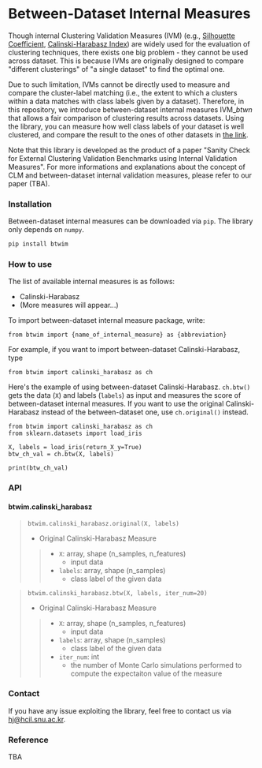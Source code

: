 # Between-Dataset Internal Measures

Though internal Clustering Validation Measures (IVM) (e.g., [Silhouette Coefficient](https://scikit-learn.org/stable/modules/generated/sklearn.metrics.silhouette_score.html), [Calinski-Harabasz Index](https://scikit-learn.org/stable/modules/generated/sklearn.metrics.calinski_harabasz_score.html#sklearn.metrics.calinski_harabasz_score)) are widely used for the evaluation of clustering techniques, there exists one big problem - they cannot be used across dataset. This is because IVMs are originally designed to compare "different clusterings" of "a single dataset" to find the optimal one. 

Due to such limitation, IVMs cannot be directly used to measure and compare the cluster-label matching (i.e., the extent to which a clusters within a data matches with class labels given by a dataset). Therefore, in this repository, we introduce between-dataset internal measures  $\text{IVM}\_{btwn}$ that allows a fair comparison of clustering results across datasets. 
Using the library, you can measure how well class labels of your dataset is well clustered, and compare the result to the ones of other datasets in [the link](https://hyeonword.com/clm-datasets/).

Note that this library is developed as the product of a paper "Sanity Check for External Clustering Validation Benchmarks using Internal Validation Measures". For more informations and explanations about the concept of CLM and between-dataset internal validation measures, please refer to our paper (TBA).


### Installation

Between-dataset internal measures can be downloaded via `pip`. The library only depends on `numpy`.

```sh
pip install btwim
```

### How to use

The list of available internal measures  is as follows:
- Calinski-Harabasz 
- (More measures will appear...)

To import between-dataset internal measure package, write:
```python3
from btwim import {name_of_internal_measure} as {abbreviation}
```

For example, if you want to import between-dataset Calinski-Harabasz, type
```python3
from btwim import calinski_harabasz as ch
```

Here's the example of using between-dataset Calinski-Harabasz. `ch.btw()` gets the data (`X`) and labels (`labels`) as input and measures the score of between-dataset internal measures. If you want to use the original Calinski-Harabasz instead of the between-dataset one, use `ch.original()` instead.
```python3
from btwim import calinski_harabasz as ch
from sklearn.datasets import load_iris

X, labels = load_iris(return_X_y=True)
btw_ch_val = ch.btw(X, labels)

print(btw_ch_val)
```

### API

#### btwim.calinski_harabasz

> `btwim.calinski_harabasz.original(X, labels)`
> - Original Calinski-Harabasz Measure
> > - `X`: array, shape (n_samples, n_features) 
> >   - input data
> > - `labels`: array, shape (n_samples)
> >   - class label of the given data


> `btwim.calinski_harabasz.btw(X, labels, iter_num=20)`
> - Original Calinski-Harabasz Measure
> > - `X`: array, shape (n_samples, n_features) 
> >   - input data
> > - `labels`: array, shape (n_samples)
> >   - class label of the given data
> > - `iter_num`: int
> >   - the number of Monte Carlo simulations performed to compute the expectaiton value of the measure


### Contact

If you have any issue exploiting the library, feel free to contact us via [hj@hcil.snu.ac.kr](mailto:hj@hcil.snu.ac.kr).

### Reference

TBA
